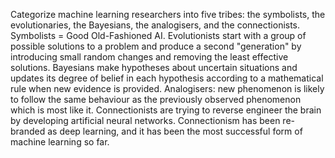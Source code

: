 
Categorize machine learning researchers into five tribes: the symbolists, the evolutionaries, the Bayesians, the analogisers, and the connectionists.
Symbolists = Good Old-Fashioned AI.
Evolutionists start with a group of possible solutions to a problem and produce a second "generation" by introducing small random changes and removing the least effective solutions.
Bayesians make hypotheses about uncertain situations and updates its degree of belief in each hypothesis according to a mathematical rule when new evidence is provided.
Analogisers: new phenomenon is likely to follow the same behaviour as the previously observed phenomenon which is most like it.
Connectionists are trying to reverse engineer the brain by developing artificial neural networks.
Connectionism has been re-branded as deep learning, and it has been the most successful form of machine learning so far.
